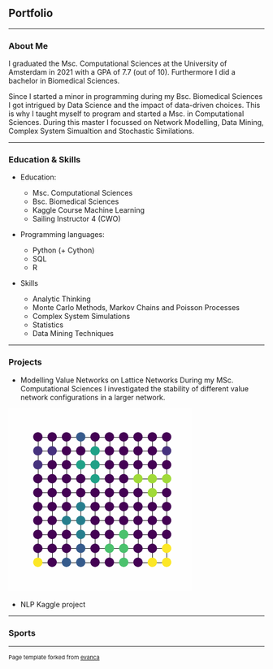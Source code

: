 ## Portfolio

---

### About Me

I graduated the Msc. Computational Sciences at the University of Amsterdam in 2021 with a GPA of 7.7 (out of 10). Furthermore I did a bachelor in Biomedical Sciences. 

Since I started a minor in programming during my Bsc. Biomedical Sciences I got intrigued by Data Science and the impact of data-driven choices. This is why I taught myself to program and started a Msc. in Computational Sciences. During this master I focussed on Network Modelling, Data Mining, Complex System Simualtion and Stochastic Similations. 

<!-- <img src="images/dummy_thumbnail.jpg?raw=true"/> -->
---

### Education & Skills
- Education:
  - Msc. Computational Sciences
  - Bsc. Biomedical Sciences
  - Kaggle Course Machine Learning
  - Sailing Instructor 4 (CWO)
 
- Programming languages: 
  - Python (+ Cython)
  - SQL
  - R
  
- Skills
  - Analytic Thinking
  - Monte Carlo Methods, Markov Chains and Poisson Processes
  - Complex System Simulations
  - Statistics
  - Data Mining Techniques

---

### Projects

- Modelling Value Networks on Lattice Networks
During my MSc. Computational Sciences I investigated the stability of different value network configurations in a larger network.

<img src="images/global.gif?raw=true"/>
<!-- <img src="https://media.giphy.com/media/vFKqnCdLPNOKc/giphy.gif" width="40" height="40" />  -->


- NLP Kaggle project

---

### Sports

---
<p style="font-size:11px">Page template forked from <a href="https://github.com/evanca/quick-portfolio">evanca</a></p>
<!-- Remove above link if you don't want to attibute -->
